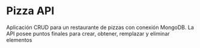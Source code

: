# Pizza API

Aplicación CRUD para un restaurante de pizzas con conexión MongoDB. La API posee puntos finales para crear, obtener, remplazar y eliminar elementos
